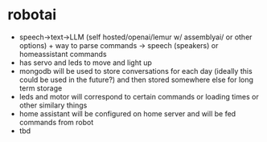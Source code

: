 # robotai

- speech->text->LLM (self hosted/openai/lemur w/ assemblyai/ or other options) + way to parse commands -> speech (speakers) or homeassistant commands
- has servo and leds to move and light up
- mongodb will be used to store conversations for each day (ideally this could be used in the future?) and then stored somewhere else for long term storage
- leds and motor will correspond to certain commands or loading times or other similary things
- home assistant will be configured on home server and will be fed commands from robot
- tbd
